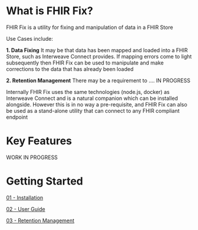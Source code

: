 # What is FHIR Fix?

FHIR Fix is a utility for fixing and manipulation of data in a FHIR Store

Use Cases include:

**1. Data Fixing**
It may be that data has been mapped and loaded into a FHIR Store, such as Interweave Connect provides. If mapping errors come to light subsequently then FHIR Fix can be used to manipulate and make corrections to the data that has already been loaded

**2. Retention Management**
There may be a requirement to .... IN PROGRESS

Internally FHIR Fix uses the same technologies (node.js, docker) as Interweave Connect and is a natural companion which can be installed alongside. However this is in no way a pre-requisite, and FHIR Fix can also be used as a stand-alone utility that can connect to any FHIR compliant endpoint

# Key Features

WORK IN PROGRESS

# Getting Started

[01 - Installation](/docs/install-guide.md)

[02 - User Guide](/docs/user-guide.md)

[03 - Retention Management](/docs/retention-mgt.md)
